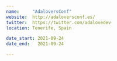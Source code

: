 ```yaml
---
name:     "AdaloversConf"
website:  http://adaloversconf.es/
twitter:  https://twitter.com/adalovedev
location: Tenerife, Spain

date_start: 2021-09-24
date_end:   2021-09-24

---
```

